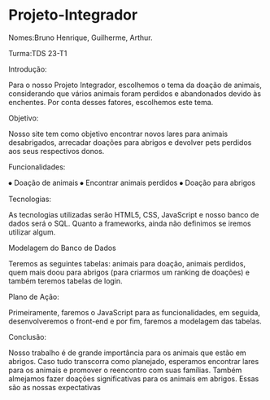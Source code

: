 # Projeto-Integrador

Nomes:Bruno Henrique, Guilherme, Arthur.

Turma:TDS 23-T1

Introdução:

Para o nosso Projeto Integrador, escolhemos o tema da doação de animais, considerando que vários animais foram perdidos e abandonados devido às enchentes.
Por conta desses fatores, escolhemos este tema.

Objetivo:

Nosso site tem como objetivo encontrar novos lares para animais desabrigados, arrecadar doações para abrigos e devolver pets perdidos aos seus respectivos donos.

Funcionalidades:

⦁	Doação de animais
⦁	Encontrar animais perdidos
⦁	Doação para abrigos

Tecnologias:

As tecnologias utilizadas serão HTML5, CSS, JavaScript e nosso banco de dados será o SQL. Quanto a frameworks, ainda não definimos se iremos utilizar algum.

Modelagem do Banco de Dados

Teremos as seguintes tabelas: animais para doação, animais perdidos, quem mais doou para abrigos (para criarmos um ranking de doações) e também teremos tabelas de login.

Plano de Ação:

Primeiramente, faremos o JavaScript para as funcionalidades, em seguida, desenvolveremos o front-end e por fim, faremos a modelagem das tabelas.

Conclusão:

Nosso trabalho é de grande importância para os animais que estão em abrigos. Caso tudo transcorra como planejado, esperamos encontrar lares para os animais e promover o reencontro com suas famílias.
Também almejamos fazer doações significativas para os animais em abrigos. Essas são as nossas expectativas

